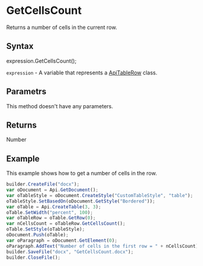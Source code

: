 # GetCellsCount

Returns a number of cells in the current row.

## Syntax

expression.GetCellsCount();

`expression` - A variable that represents a [ApiTableRow](../ApiTableRow.md) class.

## Parametrs

This method doesn't have any parameters.

## Returns

Number

## Example

This example shows how to get a number of cells in the row.

```javascript
builder.CreateFile("docx");
var oDocument = Api.GetDocument();
var oTableStyle = oDocument.CreateStyle("CustomTableStyle", "table");
oTableStyle.SetBasedOn(oDocument.GetStyle("Bordered"));
var oTable = Api.CreateTable(3, 3);
oTable.SetWidth("percent", 100);
var oTableRow = oTable.GetRow(0);
var nCellsCount = oTableRow.GetCellsCount();
oTable.SetStyle(oTableStyle);
oDocument.Push(oTable);
var oParagraph = oDocument.GetElement(0);
oParagraph.AddText("Number of cells in the first row = " + nCellsCount);
builder.SaveFile("docx", "GetCellsCount.docx");
builder.CloseFile();
```